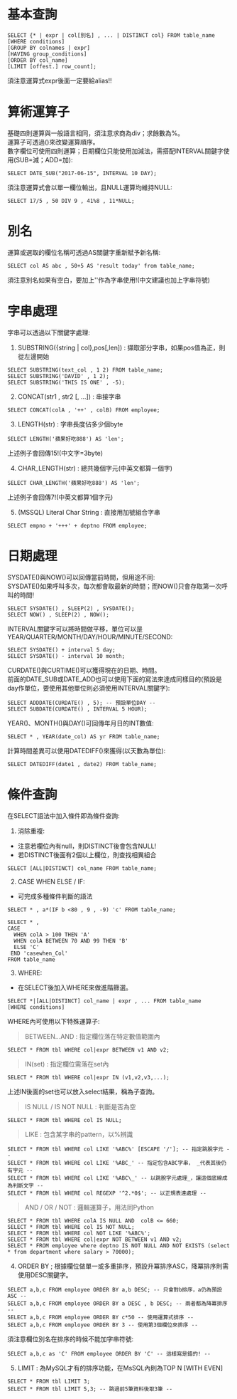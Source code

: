 # 基本查詢
```
SELECT {* | expr | col[別名] , ... | DISTINCT col} FROM table_name
[WHERE conditions]
[GROUP BY colnames | expr]
[HAVING group_conditions]
[ORDER BY col_name]
[LIMIT [offest.] row_count];
```
須注意運算式expr後面一定要給alias!!  

# 算術運算子
基礎四則運算與一般語言相同，須注意求商為div；求餘數為%。  
運算子可透過()來改變運算順序。  
數字欄位可使用四則運算；日期欄位只能使用加減法，需搭配INTERVAL關鍵字使用(SUB=減；ADD=加):  
```
SELECT DATE_SUB("2017-06-15", INTERVAL 10 DAY);
```
須注意運算式會以單一欄位輸出，且NULL運算均維持NULL:  
```
SELECT 17/5 , 50 DIV 9 , 41%8 , 11*NULL;
```

# 別名
運算或選取的欄位名稱可透過AS關鍵字重新賦予新名稱:  
```
SELECT col AS abc , 50+5 AS 'result today' from table_name;
```
須注意別名如果有空白，要加上''作為字串使用!(中文建議也加上字串符號)  

# 字串處理
字串可以透過以下關鍵字處理:  
1. SUBSTRING({string | col},pos[,len]) : 擷取部分字串，如果pos值為正，則從左邊開始
```
SELECT SUBSTRING(text_col , 1 2) FROM table_name;
SELECT SUBSTRING('DAVID' , 1 2);
SELECT SUBSTRING('THIS IS ONE' , -5);

```
2. CONCAT(str1 , str2 [, ...]) : 串接字串
```
SELECT CONCAT(colA , '++' , colB) FROM employee;
```
3. LENGTH(str) : 字串長度佔多少個byte
```
SELECT LENGTH('蘋果好吃888') AS 'len';
```
上述例子會回傳15!(中文字=3byte)

4. CHAR_LENGTH(str) : 總共幾個字元(中英文都算一個字)
```
SELECT CHAR_LENGTH('蘋果好吃888') AS 'len';
```
上述例子會回傳7!(中英文都算1個字元)

5. (MSSQL) Literal Char String : 直接用加號組合字串
```
SELECT empno + '+++' + deptno FROM employee;
```

# 日期處理
SYSDATE()與NOW()可以回傳當前時間，但用途不同:  
SYSDATE()如果呼叫多次，每次都會取最新的時間；而NOW()只會存取第一次呼叫的時間!  
```
SELECT SYSDATE() , SLEEP(2) , SYSDATE();
SELECT NOW() , SLEEP(2) , NOW();
```

INTERVAL關鍵字可以將時間做平移，單位可以是YEAR/QUARTER/MONTH/DAY/HOUR/MINUTE/SECOND:  
```
SELECT SYSDATE() + interval 5 day;
SELECT SYSDATE() - interval 10 month;
```

CURDATE()與CURTIME()可以獲得現在的日期、時間。  
前面的DATE_SUB或DATE_ADD也可以使用下面的寫法來達成同樣目的(預設是day作單位，要使用其他單位則必須使用INTERVAL關鍵字):  
```
SELECT ADDDATE(CURDATE() , 5); -- 預設單位DAY --
SELECT SUBDATE(CURDATE() , INTERVAL 5 HOUR);
```

YEAR()、MONTH()與DAY()可回傳年月日的INT數值:  
```
SELECT * , YEAR(date_col) AS yr FROM table_name;
```

計算時間差異可以使用DATEDIFF()來獲得(以天數為單位):  
```
SELECT DATEDIFF(date1 , date2) FROM table_name;
```

# 條件查詢
在SELECT語法中加入條件即為條件查詢:  
1. 消除重複: 
  - 注意若欄位內有null，則DISTINCT後會包含NULL!
  - 若DISTINCT後面有2個以上欄位，則查找相異組合
```
SELECT [ALL|DISTINCT] col_name FROM table_name;
```
2. CASE WHEN ELSE / IF:
  - 可完成多種條件判斷的語法
```
SELECT * , a*(IF b <80 , 9 , -9) 'c' FROM table_name;
```
```
SELECT * , 
CASE
  WHEN colA > 100 THEN 'A'
  WHEN colA BETWEEN 70 AND 99 THEN 'B'
  ELSE 'C'
 END 'casewhen_Col'
FROM table_name
```
3. WHERE:
  - 在SELECT後加入WHERE來做進階篩選。
```
SELECT *|[ALL|DISTINCT] col_name | expr , ... FROM table_name
[WHERE conditions]
```
WHERE內可使用以下特殊運算子:
> BETWEEN...AND : 指定欄位落在特定數值範圍內  
```
SELECT * FROM tbl WHERE col|expr BETWEEN v1 AND v2;
```
> IN(set) : 指定欄位需落在set內  
```
SELECT * FROM tbl WHERE col|expr IN (v1,v2,v3,...);
```
上述IN後面的set也可以放入select結果，稱為子查詢。  
> IS NULL / IS NOT NULL : 判斷是否為空  
```
SELECT * FROM tbl WHERE col IS NULL;
```
> LIKE : 包含某字串的pattern，以%辨識  
```
SELECT * FROM tbl WHERE col LIKE '%ABC%' [ESCAPE '/']; -- 指定跳脫字元 --
SELECT * FROM tbl WHERE col LIKE '%ABC_' -- 指定包含ABC字串， _代表其後仍有字元 --
SELECT * FROM tbl WHERE col LIKE '%ABC\_' -- 以跳脫字元處理_，讓這個底線成為判斷文字 --
SELECT * FROM tbl WHERE col REGEXP '^2.*0$'; -- 以正規表達處理 --
```
> AND / OR / NOT : 邏輯運算子，用法同Python
```
SELECT * FROM tbl WHERE colA IS NULL AND  colB <= 660;
SELECT * FROM tbl WHERE col IS NOT NULL;
SELECT * FROM tbl WHERE col NOT LIKE '%ABC%';
SELECT * FROM tbl WHERE col|expr NOT BETWEEN v1 AND v2;
SELECT * FROM employee where deptno IS NOT NULL AND NOT EXISTS (select * from department where salary > 70000);
```
4. ORDER BY ; 根據欄位做單一或多重排序，預設升冪排序ASC，降冪排序則需使用DESC關鍵字。
```
SELECT a,b,c FROM employee ORDER BY a,b DESC; -- 只會對b排序，a仍為預設ASC --
SELECT a,b,c FROM employee ORDER BY a DESC , b DESC; -- 兩者都為降冪排序 --
SELECT a,b,c FROM employee ORDER BY c*50 -- 使用運算式排序 --
SELECT a,b,c FROM employee ORDER BY 3 -- 使用第3個欄位來排序 --
```
須注意欄位別名在排序的時候不能加字串符號:
```
SELECT a,b,c as 'C' FROM employee ORDER BY 'C' -- 這樣寫是錯的! -- 
```

5. LIMIT : 為MySQL才有的排序功能，在MsSQL內則為TOP N [WITH EVEN] 
```
SELECT * FROM tbl LIMIT 3;
SELECT * FROM tbl LIMIT 5,3; -- 跳過前5筆資料後取3筆 --
```
